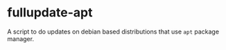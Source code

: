 # fullupdate-apt
A script to do updates on debian based distributions that use `apt` package manager.
